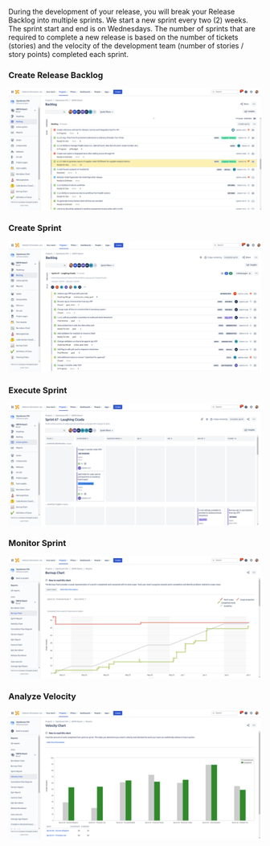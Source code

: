 During the development of your release, you will break your Release Backlog into multiple sprints.
We start a new sprint every two (2) weeks. The sprint start and end is on Wednesdays. The number
of sprints that are required to complete a new release is based on the number of tickets (stories)
and the velocity of the development team (number of stories / story points) completed each sprint.

### Create Release Backlog

![Release Backlog](../../assets/img/jira-show-release-backlog.png)

### Create Sprint 

![Create Sprint](../../assets/img/jira-create-sprint.png)

### Execute Sprint 

![Execute Sprint](../../assets/img/jira-view-sprint.png)

### Monitor Sprint 

![Monitor](../../assets/img/jira-monitor-sprint.png)

### Analyze Velocity

![Analyze Velocity](../../assets/img/jira-show-velocity-chart.png)
